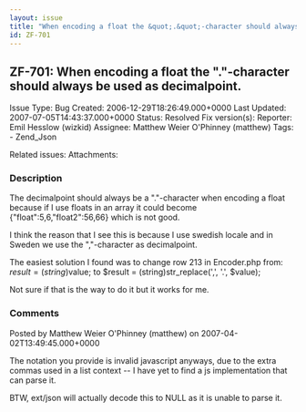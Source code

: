 ```yaml
---
layout: issue
title: "When encoding a float the &quot;.&quot;-character should always be used as decimalpoint."
id: ZF-701
---
```


ZF-701: When encoding a float the "."-character should always be used as decimalpoint.
--------------------------------------------------------------------------------------

 Issue Type: Bug Created: 2006-12-29T18:26:49.000+0000 Last Updated: 2007-07-05T14:43:37.000+0000 Status: Resolved Fix version(s): 
 Reporter:  Emil Hesslow (wizkid)  Assignee:  Matthew Weier O'Phinney (matthew)  Tags: - Zend\_Json
 
 Related issues: 
 Attachments: 
### Description

The decimalpoint should always be a "."-character when encoding a float because if I use floats in an array it could become {"float":5,6,"float2":56,66} which is not good.

I think the reason that I see this is because I use swedish locale and in Sweden we use the ","-character as decimalpoint.

The easiest solution I found was to change row 213 in Encoder.php from: $result = (string)$value; to $result = (string)str\_replace(',', '.', $value);

Not sure if that is the way to do it but it works for me.

 

 

### Comments

Posted by Matthew Weier O'Phinney (matthew) on 2007-04-02T13:49:45.000+0000

The notation you provide is invalid javascript anyways, due to the extra commas used in a list context -- I have yet to find a js implementation that can parse it.

BTW, ext/json will actually decode this to NULL as it is unable to parse it.

 

 
